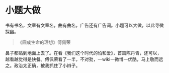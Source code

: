 # 小题大做

书有书名，文章有文章名，曲有曲名，广告还有广告词。小题可以大做，以此寻微探幽。

> 《圆成生命的理想》傅佩荣

鼻子都贴到地面上去了。在看《我们这个时代的怕和爱》，首篇陈丹青，还可以，越看越觉得是快餐。傅佩荣看了一半，不对劲，一wiki一微博一优酷，马上敬而远之。政治太正确，被我抓住了小辫子。
